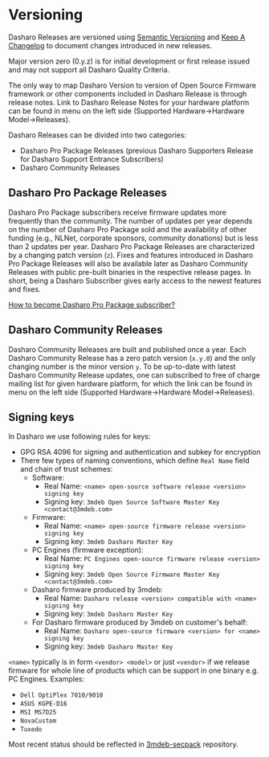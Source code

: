 # Versioning

Dasharo Releases are versioned using [Semantic Versioning](https://semver.org/)
and [Keep A Changelog](https://keepachangelog.com/en/1.0.0/) to document
changes introduced in new releases.

Major version zero (0.y.z) is for initial development or first release issued
and may not support all Dasharo Quality Criteria.

The only way to map Dasharo Version to version of Open Source Firmware
framework or other components included in Dasharo Release is through release
notes. Link to Dasharo Release Notes for your hardware platform can be found
in menu on the left side (Supported Hardware->Hardware Model->Releases).

Dasharo Releases can be divided into two categories:

* Dasharo Pro Package Releases (previous Dasharo Supporters Release for
  Dasharo Support Entrance Subscribers)
* Dasharo Community Releases

## Dasharo Pro Package Releases

Dasharo Pro Package subscribers receive firmware updates more
frequently than the community. The number of updates per year depends on the
number of Dasharo Pro Package sold and the availability of other
funding (e.g., NLNet, corporate sponsors, community donations) but is less
than 2 updates per year. Dasharo Pro Package Releases are characterized
by a changing patch version (`z`). Fixes and features introduced in Dasharo
Pro Package Releases will also be available later as Dasharo Community
Releases with public pre-built binaries in the respective release pages. In
short, being a Dasharo Subscriber gives early access to the newest features
and fixes.

[How to become Dasharo Pro Package subscriber?](../ways-you-can-help-us.md#become-a-dasharo-entry-subscription-subscriber)

## Dasharo Community Releases

Dasharo Community Releases are built and published once a year. Each Dasharo
Community Release has a zero patch version (`x.y.0`) and the only changing
number is the minor version `y`. To be up-to-date with latest Dasharo
Community Release updates, one can subscribed to free of charge mailing list
for given hardware platform, for which the link can be found in menu on the
left side (Supported Hardware->Hardware Model->Releases).

## Signing keys

In Dasharo we use following rules for keys:

* GPG RSA 4096 for signing and authentication and subkey for encryption
* There few types of naming conventions, which define `Real Name` field and
  chain of trust schemes:
    - Software:
        + Real Name: `<name> open-source software release <version> signing key`
        + Signing key: `3mdeb Open Source Software Master Key <contact@3mdeb.com>`
    - Firmware:
        + Real Name: `<name> open-source firmware release <version> signing key`
        + Signing key: `3mdeb Dasharo Master Key`
    - PC Engines (firmware exception):
        + Real Name: `PC Engines open-source firmware release <version> signing key`
        + Signing key: `3mdeb Open Source Firmware Master Key <contact@3mdeb.com>`
    - Dasharo firmware produced by 3mdeb:
        + Real Name: `Dasharo release <version> compatible with <name> signing key`
        + Signing key: `3mdeb Dasharo Master Key`
    - For Dasharo firmware produced by 3mdeb on customer's behalf:
        + Real Name: `Dasharo open-source firmware <version> for <name> signing key`
        + Signing key: `3mdeb Dasharo Master Key`

`<name>` typically is in form `<vendor> <model>` or just `<vendor>` if we
release firmware for whole line of products which can be support in one binary
e.g. PC Engines. Examples:

* `Dell OptiPlex 7010/9010`
* `ASUS KGPE-D16`
* `MSI MS7D25`
* `NovaCustom`
* `Tuxedo`

Most recent status should be reflected in
[3mdeb-secpack](https://github.com/3mdeb/3mdeb-secpack) repository.
